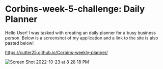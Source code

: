 # Corbins-week-5-challenge: Daily Planner
Hello User! I was tasked with creating an daily planner for a busy business person. Below is a screenshot of my application and a link to the site is also pasted below! 

https://cutter25.github.io/Corbins-weekly-planner/

![Screen Shot 2022-10-23 at 8 28 18 PM](https://user-images.githubusercontent.com/111820384/197426283-7f663cba-143f-4a73-a6ac-e08a50bea2eb.png)
